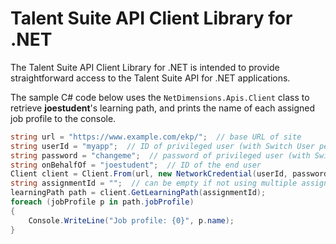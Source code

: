 ﻿# Talent Suite API Client Library for .NET

The Talent Suite API Client Library for .NET is intended to provide straightforward access to the Talent
Suite API for .NET applications.

The sample C# code below uses the `NetDimensions.Apis.Client` class to retrieve **joestudent**'s learning
path, and prints the name of each assigned job profile to the console.

```c#
string url = "https://www.example.com/ekp/";  // base URL of site
string userId = "myapp";  // ID of privileged user (with Switch User permission)
string password = "changeme";  // password of privileged user (with Switch User permission)
string onBehalfOf = "joestudent";  // ID of the end user
Client client = Client.From(url, new NetworkCredential(userId, password), onBehalfOf);
string assignmentId = "";  // can be empty if not using multiple assignments
learningPath path = client.GetLearningPath(assignmentId);
foreach (jobProfile p in path.jobProfile)
{
    Console.WriteLine("Job profile: {0}", p.name);
}
```
